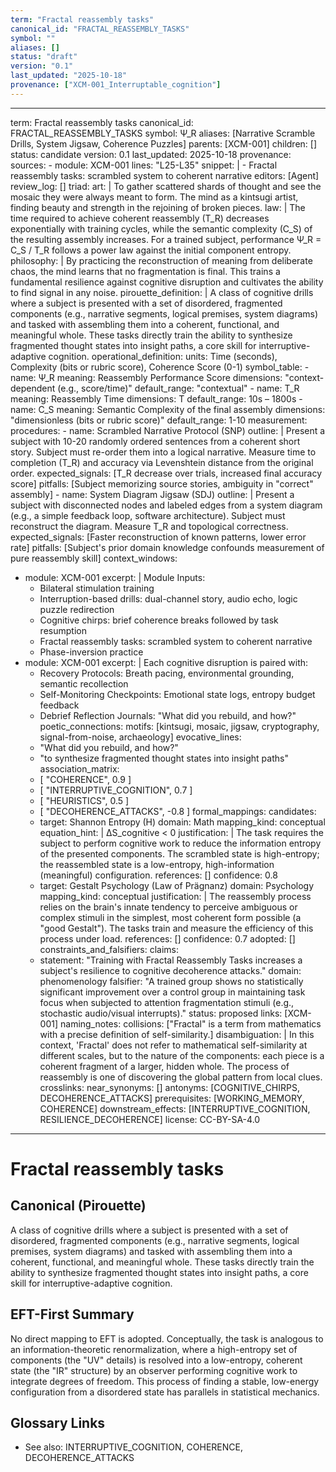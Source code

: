 ```yaml
---
term: "Fractal reassembly tasks"
canonical_id: "FRACTAL_REASSEMBLY_TASKS"
symbol: ""
aliases: []
status: "draft"
version: "0.1"
last_updated: "2025-10-18"
provenance: ["XCM-001_Interruptable_cognition"]
---
```


---
term: Fractal reassembly tasks
canonical_id: FRACTAL_REASSEMBLY_TASKS
symbol: Ψ_R
aliases: [Narrative Scramble Drills, System Jigsaw, Coherence Puzzles]
parents: [XCM-001]
children: []
status: candidate
version: 0.1
last_updated: 2025-10-18
provenance:
  sources:
    - module: XCM-001
      lines: "L25-L35"
      snippet: |
        - Fractal reassembly tasks: scrambled system to coherent narrative
  editors: [Agent]
  review_log: []
triad:
  art: |
    To gather scattered shards of thought and see the mosaic they were always meant to form. The mind as a kintsugi artist, finding beauty and strength in the rejoining of broken pieces.
  law: |
    The time required to achieve coherent reassembly (T_R) decreases exponentially with training cycles, while the semantic complexity (C_S) of the resulting assembly increases. For a trained subject, performance Ψ_R = C_S / T_R follows a power law against the initial component entropy.
  philosophy: |
    By practicing the reconstruction of meaning from deliberate chaos, the mind learns that no fragmentation is final. This trains a fundamental resilience against cognitive disruption and cultivates the ability to find signal in any noise.
pirouette_definition: |
  A class of cognitive drills where a subject is presented with a set of disordered, fragmented components (e.g., narrative segments, logical premises, system diagrams) and tasked with assembling them into a coherent, functional, and meaningful whole. These tasks directly train the ability to synthesize fragmented thought states into insight paths, a core skill for interruptive-adaptive cognition.
operational_definition:
  units: Time (seconds), Complexity (bits or rubric score), Coherence Score (0-1)
  symbol_table:
    - name: Ψ_R
      meaning: Reassembly Performance Score
      dimensions: "context-dependent (e.g., score/time)"
      default_range: "contextual"
    - name: T_R
      meaning: Reassembly Time
      dimensions: T
      default_range: 10s – 1800s
    - name: C_S
      meaning: Semantic Complexity of the final assembly
      dimensions: "dimensionless (bits or rubric score)"
      default_range: 1-10
  measurement:
    procedures:
      - name: Scrambled Narrative Protocol (SNP)
        outline: |
          Present a subject with 10-20 randomly ordered sentences from a coherent short story. Subject must re-order them into a logical narrative. Measure time to completion (T_R) and accuracy via Levenshtein distance from the original order.
        expected_signals: [T_R decrease over trials, increased final accuracy score]
        pitfalls: [Subject memorizing source stories, ambiguity in "correct" assembly]
      - name: System Diagram Jigsaw (SDJ)
        outline: |
          Present a subject with disconnected nodes and labeled edges from a system diagram (e.g., a simple feedback loop, software architecture). Subject must reconstruct the diagram. Measure T_R and topological correctness.
        expected_signals: [Faster reconstruction of known patterns, lower error rate]
        pitfalls: [Subject's prior domain knowledge confounds measurement of pure reassembly skill]
context_windows:
  - module: XCM-001
    excerpt: |
      Module Inputs:
      - Bilateral stimulation training
      - Interruption-based drills: dual-channel story, audio echo, logic puzzle redirection
      - Cognitive chirps: brief coherence breaks followed by task resumption
      - Fractal reassembly tasks: scrambled system to coherent narrative
      - Phase-inversion practice
  - module: XCM-001
    excerpt: |
      Each cognitive disruption is paired with:
      - Recovery Protocols: Breath pacing, environmental grounding, semantic recollection
      - Self-Monitoring Checkpoints: Emotional state logs, entropy budget feedback
      - Debrief Reflection Journals: "What did you rebuild, and how?"
poetic_connections:
  motifs: [kintsugi, mosaic, jigsaw, cryptography, signal-from-noise, archaeology]
  evocative_lines:
    - "What did you rebuild, and how?"
    - "to synthesize fragmented thought states into insight paths"
  association_matrix:
    - [ "COHERENCE", 0.9 ]
    - [ "INTERRUPTIVE_COGNITION", 0.7 ]
    - [ "HEURISTICS", 0.5 ]
    - [ "DECOHERENCE_ATTACKS", -0.8 ]
formal_mappings:
  candidates:
    - target: Shannon Entropy (H)
      domain: Math
      mapping_kind: conceptual
      equation_hint: |
        ΔS_cognitive < 0
      justification: |
        The task requires the subject to perform cognitive work to reduce the information entropy of the presented components. The scrambled state is high-entropy; the reassembled state is a low-entropy, high-information (meaningful) configuration.
      references: []
      confidence: 0.8
    - target: Gestalt Psychology (Law of Prägnanz)
      domain: Psychology
      mapping_kind: conceptual
      justification: |
        The reassembly process relies on the brain's innate tendency to perceive ambiguous or complex stimuli in the simplest, most coherent form possible (a "good Gestalt"). The tasks train and measure the efficiency of this process under load.
      references: []
      confidence: 0.7
  adopted: []
constraints_and_falsifiers:
  claims:
    - statement: "Training with Fractal Reassembly Tasks increases a subject's resilience to cognitive decoherence attacks."
      domain: phenomenology
      falsifier: "A trained group shows no statistically significant improvement over a control group in maintaining task focus when subjected to attention fragmentation stimuli (e.g., stochastic audio/visual interrupts)."
      status: proposed
      links: [XCM-001]
naming_notes:
  collisions: ["Fractal" is a term from mathematics with a precise definition of self-similarity.]
  disambiguation: |
    In this context, 'Fractal' does not refer to mathematical self-similarity at different scales, but to the nature of the components: each piece is a coherent fragment of a larger, hidden whole. The process of reassembly is one of discovering the global pattern from local clues.
crosslinks:
  near_synonyms: []
  antonyms: [COGNITIVE_CHIRPS, DECOHERENCE_ATTACKS]
  prerequisites: [WORKING_MEMORY, COHERENCE]
  downstream_effects: [INTERRUPTIVE_COGNITION, RESILIENCE_DECOHERENCE]
license: CC-BY-SA-4.0
---

# Fractal reassembly tasks

## Canonical (Pirouette)
A class of cognitive drills where a subject is presented with a set of disordered, fragmented components (e.g., narrative segments, logical premises, system diagrams) and tasked with assembling them into a coherent, functional, and meaningful whole. These tasks directly train the ability to synthesize fragmented thought states into insight paths, a core skill for interruptive-adaptive cognition.

## EFT-First Summary
No direct mapping to EFT is adopted. Conceptually, the task is analogous to an information-theoretic renormalization, where a high-entropy set of components (the "UV" details) is resolved into a low-entropy, coherent state (the "IR" structure) by an observer performing cognitive work to integrate degrees of freedom. This process of finding a stable, low-energy configuration from a disordered state has parallels in statistical mechanics.

## Glossary Links
- See also: INTERRUPTIVE_COGNITION, COHERENCE, DECOHERENCE_ATTACKS
